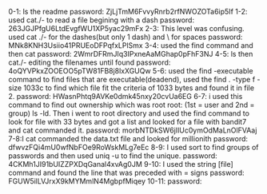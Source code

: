 0-1: ls the readme
  password: ZjLjTmM6FvvyRnrb2rfNWOZOTa6ip5If
1-2: used cat./- to read a file begining with a dash
  password: 263JGJPfgU6LtdEvgfWU1XP5yac29mFx
2-3: This level was confusing. used cat ./- for the dashes(but only 1 dash) and \ for spaces
  password: MNk8KNH3Usiio41PRUEoDFPqfxLPlSmx
3-4: used the find command and then cat
  password: 2WmrDFRmJIq3IPxneAaMGhap0pFhF3NJ
4-5: ls then cat./- editing the filenames until found
  password: 4oQYVPkxZOOEOO5pTW81FB8j8lxXGUQw
5-6: used the find -executable command to find files that are executable(deadend), used the find . -type f -size 1033c to find which file fit the criteria of 1033 bytes and found it in file 2. 
  password: HWasnPhtq9AVKe0dmk45nxy20cvUa6EG
6-7: i used this command to find out ownership which was root root: (1st = user and 2nd = group) ls -ld. Then i went to root directory and used the find command to look for file with 33 bytes and got a list and looked for a file with bandit7 and cat commanded it.
  password: morbNTDkSW6jIlUc0ymOdMaLnOlFVAaj
7-8:I cat commanded the data.txt file and looked for millionith
  password: dfwvzFQi4mU0wfNbFOe9RoWskMLg7eEc
8-9: I used sort to find groups of passwords and then used uniq -u to find the unique. 
  password: 4CKMh1JI91bUIZZPXDqGanal4xvAg0JM
9-10: I used the string [file] command and found the line that was preceded with = signs
  password: FGUW5ilLVJrxX9kMYMmlN4MgbpfMiqey
10-11:
  password:
  


